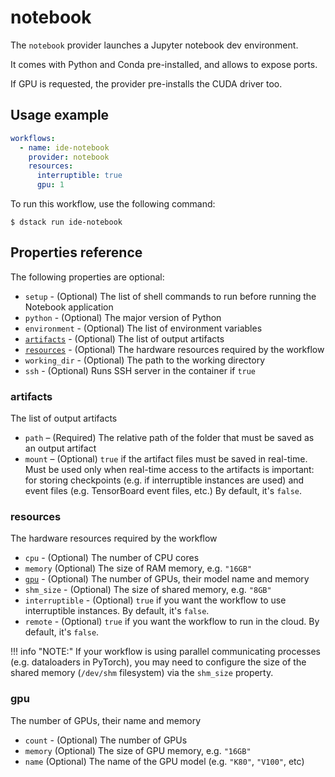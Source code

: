 # notebook

The `notebook` provider launches a Jupyter notebook dev environment.

It comes with Python and Conda pre-installed, and allows to expose ports.

If GPU is requested, the provider pre-installs the CUDA driver too.

## Usage example 

<div editor-title=".dstack/workflows/notebook-example.yaml">

```yaml
workflows:
  - name: ide-notebook
    provider: notebook
    resources:
      interruptible: true
      gpu: 1
```

</div>

To run this workflow, use the following command:

<div class="termy">

```shell
$ dstack run ide-notebook
```

</div>

## Properties reference

The following properties are optional:

- `setup` - (Optional) The list of shell commands to run before running the Notebook application
- `python` - (Optional) The major version of Python
- `environment` - (Optional) The list of environment variables 
- [`artifacts`](#artifacts) - (Optional) The list of output artifacts
- [`resources`](#resources) - (Optional) The hardware resources required by the workflow
- `working_dir` - (Optional) The path to the working directory
- `ssh` - (Optional) Runs SSH server in the container if `true`

### artifacts

The list of output artifacts

- `path` – (Required) The relative path of the folder that must be saved as an output artifact
- `mount` – (Optional) `true` if the artifact files must be saved in real-time.
    Must be used only when real-time access to the artifacts is important: 
    for storing checkpoints (e.g. if interruptible instances are used) and event files
    (e.g. TensorBoard event files, etc.)
    By default, it's `false`.

### resources

The hardware resources required by the workflow

- `cpu` - (Optional) The number of CPU cores
- `memory` (Optional) The size of RAM memory, e.g. `"16GB"`
- [`gpu`](#gpu) - (Optional) The number of GPUs, their model name and memory
- `shm_size` - (Optional) The size of shared memory, e.g. `"8GB"`
- `interruptible` - (Optional) `true` if you want the workflow to use interruptible instances.
    By default, it's `false`.
- `remote` - (Optional) `true` if you want the workflow to run in the cloud.
   By default, it's `false`.

!!! info "NOTE:"
    If your workflow is using parallel communicating processes (e.g. dataloaders in PyTorch), 
    you may need to configure the size of the shared memory (`/dev/shm` filesystem) via the `shm_size` property.

### gpu

The number of GPUs, their name and memory

- `count` - (Optional) The number of GPUs
- `memory` (Optional) The size of GPU memory, e.g. `"16GB"`
- `name` (Optional) The name of the GPU model (e.g. `"K80"`, `"V100"`, etc)